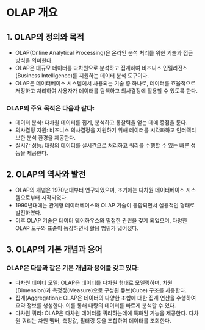 # OLAP 개요

## 1. OLAP의 정의와 목적

- OLAP(Online Analytical Processing)은 온라인 분석 처리를 위한 기술과 접근 방식을 의미한다. 
- OLAP은 대규모 데이터를 다차원으로 분석하고 집계하여 비즈니스 인텔리전스(Business Intelligence)를 지원하는 데이터 분석 도구이다. 
- OLAP은 데이터베이스 시스템에서 사용되는 기술 중 하나로, 데이터를 효율적으로 저장하고 처리하여 사용자가 데이터를 탐색하고 의사결정에 활용할 수 있도록 한다.

### OLAP의 주요 목적은 다음과 같다:
- 데이터 분석: 다차원 데이터를 집계, 분석하고 통찰력을 얻는 데에 중점을 둔다.
- 의사결정 지원: 비즈니스 의사결정을 지원하기 위해 데이터를 시각화하고 인터랙티브한 분석 환경을 제공한다.
- 실시간 성능: 대량의 데이터를 실시간으로 처리하고 쿼리를 수행할 수 있는 빠른 성능을 제공한다.

## 2. OLAP의 역사와 발전

- OLAP의 개념은 1970년대부터 연구되었으며, 초기에는 다차원 데이터베이스 시스템으로부터 시작되었다. 
- 1990년대에는 관계형 데이터베이스와 OLAP 기술이 통합되면서 실용적인 형태로 발전하였다.
- 이후 OLAP 기술은 데이터 웨어하우스와 밀접한 관련을 갖게 되었으며, 다양한 OLAP 도구와 표준이 등장하면서 활용 범위가 넓어졌다.

## 3. OLAP의 기본 개념과 용어

### OLAP은 다음과 같은 기본 개념과 용어를 갖고 있다:
- 다차원 데이터 모델: OLAP은 데이터를 다차원 형태로 모델링하며, 차원(Dimension)과 측정값(Measure)으로 구성된 큐브(Cube) 구조를 사용한다.
- 집계(Aggregation): OLAP은 데이터의 다양한 조합에 대한 집계 연산을 수행하여 요약 정보를 생성한다. 이를 통해 대량의 데이터를 빠르게 분석할 수 있다.
- 다차원 쿼리: OLAP은 다차원 데이터를 쿼리하는데에 특화된 기능을 제공한다. 다차원 쿼리는 차원 멤버, 측정값, 필터링 등을 조합하여 데이터를 조회한다.


